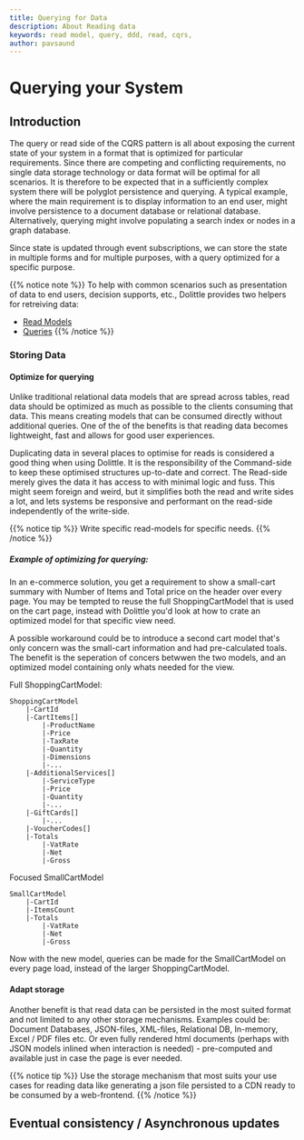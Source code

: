 ```yaml
---
title: Querying for Data
description: About Reading data
keywords: read model, query, ddd, read, cqrs,  
author: pavsaund
---
```



# Querying your System

## Introduction
The query or read side of the CQRS pattern is all about exposing the current state of your system in a format that is optimized for particular requirements. Since there are competing and conflicting requirements, no single data storage technology or data format will be optimal for all scenarios. It is therefore to be expected that in a sufficiently complex system there will be polyglot persistence and querying. A typical example, where the main requirement is to display information to an end user, might involve persistence to a document database or relational database. Alternatively, querying might involve populating a search index or nodes in a graph database.

Since state is updated through event subscriptions, we can store the state in multiple forms and for multiple purposes, with a query optimized for a specific purpose.

{{% notice note %}}
To help with common scenarios such as presentation of data to end users, decision supports, etc., Dolittle provides two helpers for retreiving data:
 
 - [Read Models](https://github.com/dolittle/Runtime/tree/master/Documentation/read/read_model.md)
 - [Queries](https://github.com/dolittle/Runtime/tree/master/Documentation/read/query.md)
{{% /notice %}}

### Storing Data 
#### Optimize for querying
Unlike traditional relational data models that are spread across tables, read data should be optimized as much as possible to the clients consuming that data. This means creating models that can be consumed directly without additional queries. One of the of the benefits is that reading data becomes lightweight, fast and allows for good user experiences.

Duplicating data in several places to optimise for reads is considered a good thing when using Dolittle. It is the responsibility of the Command-side to keep these optimised structures up-to-date and correct. The Read-side merely gives the data it has access to with minimal logic and fuss. This might seem foreign and weird, but it simplifies both the read and write sides a lot, and lets systems be responsive and performant on the read-side independently of the write-side.

{{% notice tip %}}
Write specific read-models for specific needs.
{{% /notice %}}

##### Example of optimizing for querying:
In an e-commerce solution, you get a requirement to show a small-cart summary with Number of Items and Total price on the header over every page. You may be tempted to reuse the full ShoppingCartModel that is used on the cart page, instead with Dolittle you'd look at how to crate an optimized model for that specific view need.

A possible workaround could be to introduce a second cart model that's only concern was the small-cart information and had pre-calculated toals. The benefit is the seperation of concers betwwen the two models, and an optimized model containing only whats needed for the view.

Full ShoppingCartModel:
```
ShoppingCartModel
    |-CartId
    |-CartItems[]
        |-ProductName
        |-Price
        |-TaxRate
        |-Quantity
        |-Dimensions
        |-...
    |-AdditionalServices[]
        |-ServiceType
        |-Price
        |-Quantity
        |-...
    |-GiftCards[]
        |-...
    |-VoucherCodes[]
    |-Totals
        |-VatRate
        |-Net
        |-Gross
```

Focused SmallCartModel
```
SmallCartModel
    |-CartId
    |-ItemsCount
    |-Totals
        |-VatRate
        |-Net
        |-Gross
```

Now with the new model, queries can be made for the SmallCartModel on every page load, instead of the larger ShoppingCartModel.



#### Adapt storage
Another benefit is that read data can be persisted in the most suited format and not limited to any other storage mechanisms. Examples could be: Document Databases, JSON-files, XML-files, Relational DB, In-memory, Excel / PDF files etc. Or even fully rendered html documents (perhaps with JSON models inlined when interaction is needed) - pre-computed and available just in case the page is ever needed.

{{% notice tip %}}
Use the storage mechanism that most suits your use cases for reading data like generating a json file persisted to a CDN ready to be consumed by a web-frontend.
{{% /notice %}}


## Eventual consistency / Asynchronous updates


